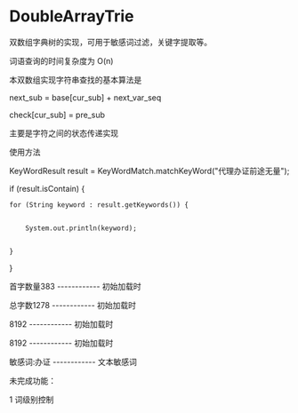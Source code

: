 # DoubleArrayTrie
双数组字典树的实现，可用于敏感词过滤，关键字提取等。


词语查询的时间复杂度为 O(n)

本双数组实现字符串查找的基本算法是


next_sub = base[cur_sub] + next_var_seq


check[cur_sub] = pre_sub


主要是字符之间的状态传递实现


使用方法


KeyWordResult result = KeyWordMatch.matchKeyWord("代理办证前途无量");


if (result.isContain) {


	for (String keyword : result.getKeywords()) {
	
	
		System.out.println(keyword);
		
		
	}
	
	
}



首字数量383     ------------  初始加载时


总字数1278      ------------  初始加载时


8192            ------------  初始加载时


8192            ------------  初始加载时


敏感词:办证     ------------  文本敏感词



未完成功能：


1 词级别控制
